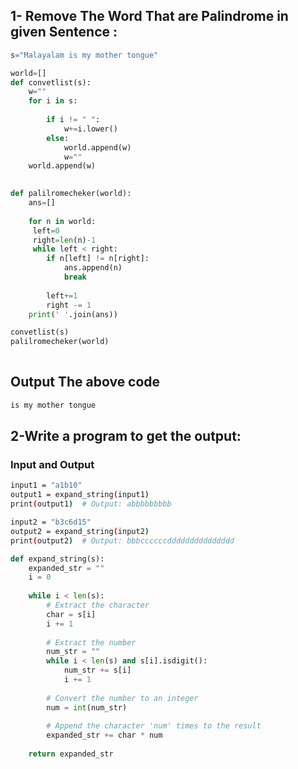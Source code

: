 ## 1- Remove The Word That are Palindrome in given Sentence :

``` python 
s="Malayalam is my mother tongue"

world=[]
def convetlist(s):
    w=""
    for i in s:
        
        if i != " ":
            w+=i.lower()
        else:
            world.append(w)
            w=""
    world.append(w)

  
def palilromecheker(world):
    ans=[]
    
    for n in world:
     left=0
     right=len(n)-1
     while left < right:
        if n[left] != n[right]:
            ans.append(n)
            break
        
        left+=1
        right -= 1
    print(' '.join(ans))

convetlist(s)    
palilromecheker(world)
    
```
## Output The above code 
``` bash
is my mother tongue
```

## 2-Write a program to get the output:
### Input and Output
``` bash
input1 = "a1b10"
output1 = expand_string(input1)
print(output1)  # Output: abbbbbbbbb
```
``` bash
input2 = "b3c6d15"
output2 = expand_string(input2)
print(output2)  # Output: bbbccccccddddddddddddddd
```

``` python 
def expand_string(s):
    expanded_str = ""
    i = 0
    
    while i < len(s):
        # Extract the character
        char = s[i]
        i += 1
        
        # Extract the number
        num_str = ""
        while i < len(s) and s[i].isdigit():
            num_str += s[i]
            i += 1
            
        # Convert the number to an integer
        num = int(num_str)
        
        # Append the character 'num' times to the result
        expanded_str += char * num
    
    return expanded_str
```

